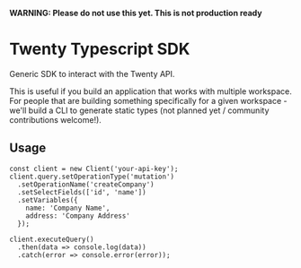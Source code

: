 
**WARNING: Please do not use this yet. This is not production ready**


# Twenty Typescript SDK

Generic SDK to interact with the Twenty API.

This is useful if you build an application that works with multiple workspace.
For people that are building something specifically for a given workspace - we'll build a CLI to generate static types (not planned yet / community contributions welcome!).


## Usage

```
const client = new Client('your-api-key');
client.query.setOperationType('mutation')
  .setOperationName('createCompany')
  .setSelectFields(['id', 'name'])
  .setVariables({ 
    name: 'Company Name', 
    address: 'Company Address' 
  });

client.executeQuery()
  .then(data => console.log(data))
  .catch(error => console.error(error));

```
